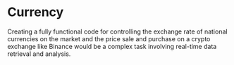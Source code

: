 # Currency
Creating a fully functional code for controlling the exchange rate of national currencies on the market and the price sale and purchase on a crypto exchange like Binance would be a complex task involving real-time data retrieval and analysis. 
